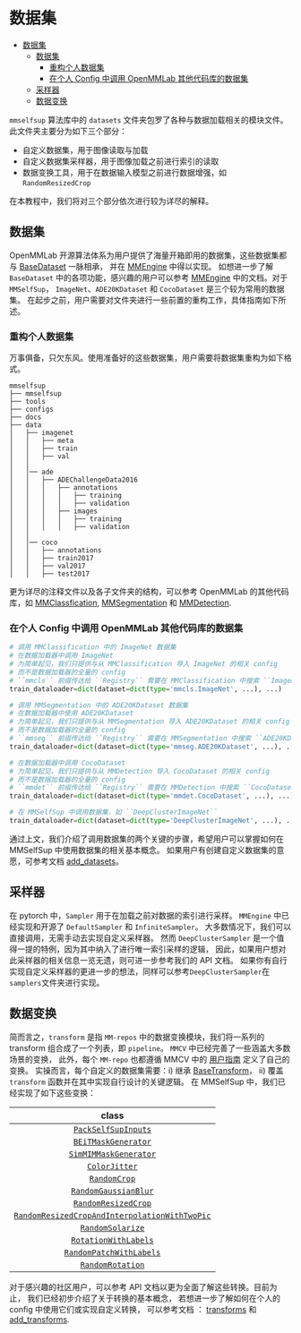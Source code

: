 # 数据集

- [数据集](#数据集)
  - [数据集](#数据集-1)
    - [重构个人数据集](#重构个人数据集)
    - [在个人 Config 中调用 OpenMMLab 其他代码库的数据集](#在个人-config-中调用-openmmlab-其他代码库的数据集)
  - [采样器](#采样器)
  - [数据变换](#数据变换)

`mmselfsup` 算法库中的 `datasets` 文件夹包罗了各种与数据加载相关的模块文件。
此文件夹主要分为如下三个部分：

- 自定义数据集，用于图像读取与加载
- 自定义数据集采样器，用于图像加载之前进行索引的读取
- 数据变换工具，用于在数据输入模型之前进行数据增强，如 `RandomResizedCrop`

在本教程中，我们将对三个部分依次进行较为详尽的解释。

## 数据集

OpenMMLab 开源算法体系为用户提供了海量开箱即用的数据集，这些数据集都与 [BaseDataset](https://github.com/open-mmlab/mmengine/blob/429bb27972bee1a9f3095a4d5f6ac5c0b88ccf54/mmengine/dataset/base_dataset.py#L116) 一脉相承，
并在 [MMEngine](https://github.com/open-mmlab/mmengine) 中得以实现。 如想进一步了解 `BaseDataset` 中的各项功能，感兴趣的用户可以参考 [MMEngine](https://mmengine.readthedocs.io/en/latest/advanced_tutorials/basedataset.html) 中的文档。对于 `MMSelfSup`， `ImageNet`、`ADE20KDataset`  和 `CocoDataset` 是三个较为常用的数据集。 在起步之前，用户需要对文件夹进行一些前置的重构工作，具体指南如下所述。

### 重构个人数据集

万事俱备，只欠东风。使用准备好的这些数据集，用户需要将数据集重构为如下格式。

```
mmselfsup
├── mmselfsup
├── tools
├── configs
├── docs
├── data
│   ├── imagenet
│   │   ├── meta
│   │   ├── train
│   │   ├── val
│   │
│   │── ade
│   │   ├── ADEChallengeData2016
│   │   │   ├── annotations
│   │   │   │   ├── training
│   │   │   │   ├── validation
│   │   │   ├── images
│   │   │   │   ├── training
│   │   │   │   ├── validation
│   │
│   │── coco
│   │   ├── annotations
│   │   ├── train2017
│   │   ├── val2017
│   │   ├── test2017
```

更为详尽的注释文件以及各子文件夹的结构，可以参考 OpenMMLab 的其他代码库，如 [MMClassfication](https://github.com/open-mmlab/mmclassification),
[MMSegmentation](https://github.com/open-mmlab/mmsegmentation) 和 [MMDetection](https://github.com/open-mmlab/mmdetection).

### 在个人 Config 中调用 OpenMMLab 其他代码库的数据集

```python
# 调用 MMClassification 中的 ImageNet 数据集
# 在数据加载器中调用 ImageNet
# 为简单起见，我们只提供与从 MMClassification 导入 ImageNet 的相关 config
# 而不是数据加载器的全量的 config
# ``mmcls`` 前缀传达给 ``Registry`` 需要在 MMClassification 中搜索 ``ImageNet``
train_dataloader=dict(dataset=dict(type='mmcls.ImageNet', ...), ...)
```


```python
# 调用 MMSegmentation 中的 ADE20KDataset 数据集
# 在数据加载器中使用 ADE20KDataset
# 为简单起见，我们只提供与从 MMSegmentation 导入 ADE20KDataset 的相关 config
# 而不是数据加载器的全量的 config
# ``mmseg`` 前缀传达给 ``Registry`` 需要在 MMSegmentation 中搜索 ``ADE20KDataset``
train_dataloader=dict(dataset=dict(type='mmseg.ADE20KDataset', ...), ...)
````

```python
# 在数据加载器中调用 CocoDataset
# 为简单起见，我们只提供与从 MMDetection 导入 CocoDataset 的相关 config
# 而不是数据加载器的全量的 config
# ``mmdet`` 前缀传达给 ``Registry`` 需要在 MMDetection 中搜索 ``CocoDataset``
train_dataloader=dict(dataset=dict(type='mmdet.CocoDataset', ...), ...)
```

```python
# 在 MMSelfSup 中调用数据集，如 ``DeepClusterImageNet``
train_dataloader=dict(dataset=dict(type='DeepClusterImageNet', ...), ...)
```

通过上文，我们介绍了调用数据集的两个关键的步骤，希望用户可以掌握如何在 MMSelfSup 中使用数据集的相关基本概念。 如果用户有创建自定义数据集的意愿，可参考文档 [add_datasets](./add_datasets.md)。

## 采样器

在 pytorch 中，`Sampler` 用于在加载之前对数据的索引进行采样。 `MMEngine` 中已经实现和开源了 `DefaultSampler` 和
`InfiniteSampler`。 大多数情况下，我们可以直接调用，无需手动去实现自定义采样器。 然而 `DeepClusterSampler` 是一个值得一提的特例，因为其中纳入了进行唯一索引采样的逻辑， 因此，如果用户想对此采样器的相关信息一览无遗，则可进一步参考我们的 API 文档。 如果你有自行实现自定义采样器的更进一步的想法，同样可以参考`DeepClusterSampler`在`samplers`文件夹进行实现。

## 数据变换

简而言之，`transform` 是指 `MM-repos` 中的数据变换模块，我们将一系列的 transform 组合成了一个列表，即 `pipeline`。
`MMCV` 中已经完善了一些涵盖大多数场景的变换， 此外，每个 `MM-repo` 也都遵循 MMCV 中的 [用户指南](https://github.com/open-mmlab/mmcv/blob/dev-2.x/docs/zh_cn/understand_mmcv/data_transform.md) 定义了自己的变换。 实操而言，每个自定义的数据集需要：i) 继承 [BaseTransform](https://github.com/open-mmlab/mmcv/blob/19a024155a0b710568c2faeae07dead2a5550392/mmcv/transforms/base.py#L6)，
ii) 覆盖 `transform` 函数并在其中实现自行设计的关键逻辑。 在 MMSelfSup 中，我们已经实现了如下这些变换：

|                                                      class                                                      |
| :-------------------------------------------------------------------------------------------------------------: |
|                           [`PackSelfSupInputs`](mmselfsup.datasets.PackSelfSupInputs)                           |
|                           [`BEiTMaskGenerator`](mmselfsup.datasets.BEiTMaskGenerator)                           |
|                         [`SimMIMMaskGenerator`](mmselfsup.datasets.SimMIMMaskGenerator)                         |
|                                 [`ColorJitter`](mmselfsup.datasets.ColorJitter)                                 |
|                                  [`RandomCrop`](mmselfsup.datasets.RandomCrop)                                  |
|                          [`RandomGaussianBlur`](mmselfsup.datasets.RandomGaussianBlur)                          |
|                           [`RandomResizedCrop`](mmselfsup.datasets.RandomResizedCrop)                           |
| [`RandomResizedCropAndInterpolationWithTwoPic`](mmselfsup.datasets.RandomResizedCropAndInterpolationWithTwoPic) |
|                              [`RandomSolarize`](mmselfsup.datasets.RandomSolarize)                              |
|                          [`RotationWithLabels`](mmselfsup.datasets.RotationWithLabels)                          |
|                       [`RandomPatchWithLabels`](mmselfsup.datasets.RandomPatchWithLabels)                       |
|                              [`RandomRotation`](mmselfsup.datasets.RandomRotation)                              |

对于感兴趣的社区用户，可以参考 API 文档以更为全面了解这些转换。目前为止， 我们已经初步介绍了关于转换的基本概念，
若想进一步了解如何在个人的 config 中使用它们或实现自定义转换，
可以参考文档 ： [transforms](./transforms.md) 和 [add_transforms](./add_transforms.md).
